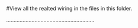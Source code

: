 #View all the realted wiring in the files in this folder.

...........................................................
